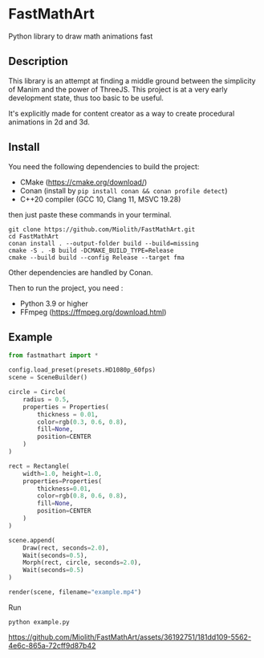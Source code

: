 # FastMathArt
Python library to draw math animations fast

## Description
This library is an attempt at finding a middle ground between the simplicity of Manim and the power of ThreeJS.
This project is at a very early development state, thus too basic to be useful.

It's explicitly made for content creator as a way to create procedural animations in 2d and 3d.

## Install

You need the following dependencies to build the project:
- CMake (https://cmake.org/download/)
- Conan (install by `pip install conan && conan profile detect`)
- C++20 compiler (GCC 10, Clang 11, MSVC 19.28)

then just paste these commands in your terminal.

```
git clone https://github.com/Miolith/FastMathArt.git
cd FastMathArt
conan install . --output-folder build --build=missing
cmake -S . -B build -DCMAKE_BUILD_TYPE=Release
cmake --build build --config Release --target fma
```
Other dependencies are handled by Conan.

Then to run the project, you need :
- Python 3.9 or higher
- FFmpeg (https://ffmpeg.org/download.html)

## Example
```python
from fastmathart import *

config.load_preset(presets.HD1080p_60fps)
scene = SceneBuilder()

circle = Circle(
    radius = 0.5,
    properties = Properties(
        thickness = 0.01,
        color=rgb(0.3, 0.6, 0.8),
        fill=None,
        position=CENTER
    )
)

rect = Rectangle(
    width=1.0, height=1.0,
    properties=Properties(
        thickness=0.01,
        color=rgb(0.8, 0.6, 0.8),
        fill=None,
        position=CENTER
    )
)

scene.append(
    Draw(rect, seconds=2.0),
    Wait(seconds=0.5),
    Morph(rect, circle, seconds=2.0),
    Wait(seconds=0.5)
)

render(scene, filename="example.mp4")
```
Run
```
python example.py
```
https://github.com/Miolith/FastMathArt/assets/36192751/181dd109-5562-4e6c-865a-72cff9d87b42
